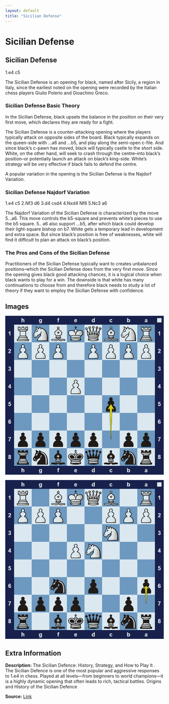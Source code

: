 ```yaml
---
layout: default
title: "Sicilian Defense"
---
```



# Sicilian Defense



## Sicilian Defense

1.e4 c5

The Sicilian Defense is an opening for black, named after Sicily, a region in Italy, since the earliest noted on the opening were recorded by the Italian chess players Giulio Polerio and Gioachino Greco.

### Sicilian Defense Basic Theory

In the Sicilian Defense, black upsets the balance in the position on their very first move, which declares they are ready for a fight.

The Sicilian Defense is a counter-attacking opening where the players typically attack on opposite sides of the board. Black typically expands on the queen-side with …a6 and …b5, and play along the semi-open c-file. And since black’s c-pawn has moved, black will typically castle to the short side. White, on the other hand, will seek to crash through the centre–into black’s position–or potentially launch an attack on black’s king-side. White’s strategy will be very effective if black fails to defend the centre.

A popular variation in the opening is the Sicilian Defense is the Najdorf Variation.

### Sicilian Defense Najdorf Variation

1.e4 c5 2.Nf3 d6 3.d4 cxd4 4.Nxd4 Nf6 5.Nc3 a6

The Najdorf Variation of the Sicilian Defense is characterized by the move 5…a6. This move controls the b5-square and prevents white’s pieces to use the b5 square. 5.. a6 also support …b5, after which black could develop their light-square bishop on b7. White gets a temporary lead in development and extra space. But since black’s position is free of weaknesses, white will find it difficult to plan an attack on black’s position.

### The Pros and Cons of the Sicilian Defense

Practitioners of the Sicilian Defense typically want to creates unbalanced positions–which the Sicilian Defense does from the very first move. Since the opening gives black good attacking chances, it is a logical choice when black wants to play for a win. The downside is that white has many continuations to choose from and therefore black needs to study a lot of theory if they want to employ the Sicilian Defense with confidence.



## Images

![sicilian-defense](images/sicilian-defense-1.png)

![sicilian-defense](images/sicilian-defense-2.png)



## Extra Information
**Description:** The Sicilian Defence: History, Strategy, and How to Play It . The Sicilian Defence is one of the most popular and aggressive responses to 1.e4 in chess. Played at all levels—from beginners to world champions—it is a highly dynamic opening that often leads to rich, tactical battles. Origins and History of the Sicilian Defence

**Source:** [Link](https://www.chess.com/blog/Potato_chips01/the-sicilian-defence-history-strategy-and-mastering-the-most-dynamic-chess-opening)
